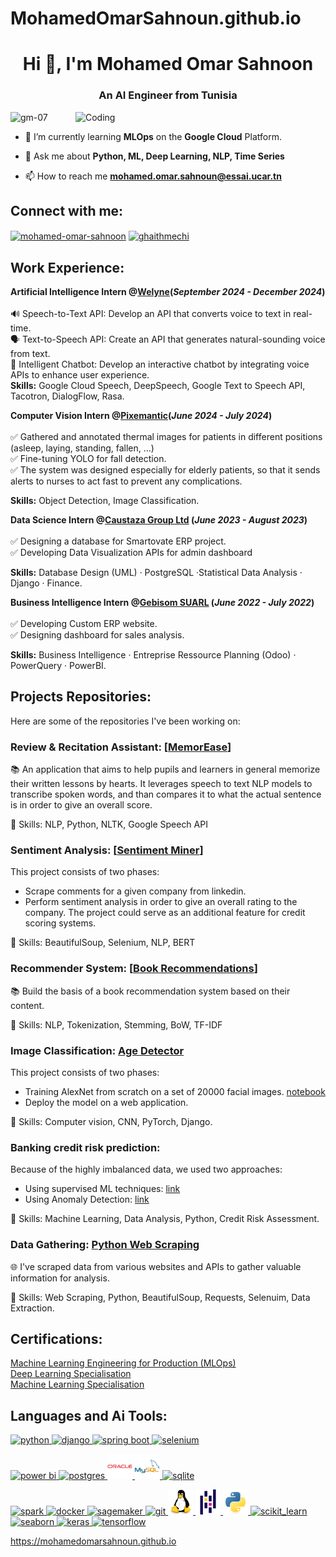 # MohamedOmarSahnoun.github.io
<h1 align="center">Hi 👋, I'm Mohamed Omar Sahnoon</h1>
<h3 align="center">An AI Engineer from Tunisia</h3>
<img align="right" alt="Coding" width="400" src="https://cdn.dribbble.com/users/1162077/screenshots/3848914/programmer.gif">


<p align="left"> <img src="https://komarev.com/ghpvc/?username=gm-07&label=Profile%20views&color=0e75b6&style=flat" alt="gm-07" /> </p>

- 🌱 I’m currently learning **MLOps** on the **Google Cloud** Platform.
- 💬 Ask me about **Python, ML, Deep Learning, NLP, Time Series**

- 📫 How to reach me <a href="mailto:mohamed.omar.sahnoun@essai.ucar.tn">**mohamed.omar.sahnoun@essai.ucar.tn**</a>

<h2 align="left">Connect with me:</h2>

<p align="left">
<a href="https://www.linkedin.com/in/mohamed-omar-sahnoon-9a7a53219" target="bhttps://www.bing.com/images/search?view=detailV2&ccid=FIxyQNoo&id=060D66CB169ED7ACE596BDF2D2A0ADC7EF91E072&thid=OIP.FIxyQNooEdyB-FHSlv1lvQHaEq&mediaurl=https%3a%2f%2fstrategyb2b.com%2fwp-content%2fuploads%2f2018%2f07%2fAI-animated-7.gif&cdnurl=https%3a%2f%2fth.bing.com%2fth%2fid%2fR.148c7240da2811dc81f851d296fd65bd%3frik%3dcuCR78etoNLyvQ%26pid%3dImgRaw%26r%3d0&exph=315&expw=500&q=animated+ai+image&simid=608008352774968643&FORM=IRPRST&ck=0546295A8CE8755A879425699DC32D21&selectedIndex=4lank"><img align="center" src="https://raw.githubusercontent.com/rahuldkjain/github-profile-readme-generator/master/src/images/icons/Social/linked-in-alt.svg" alt="mohamed-omar-sahnoon" height="30" width="40" /></a>
<a href="https://www.kaggle.com/sohnoonmohamedomar" target="blank"><img align="center" src="https://raw.githubusercontent.com/rahuldkjain/github-profile-readme-generator/master/src/images/icons/Social/kaggle.svg" alt="ghaithmechi" height="30" width="40" /></a>
</p>
<h2 align="left">Work Experience:</h2>

**Artificial Intelligence Intern @<a href="https://www.linkedin.com/company/welyne/" target="blank">Welyne</a>(_September 2024 - December 2024_)**<br><br>
🔊 Speech-to-Text API: Develop an API that converts voice to text in real-time.<br>
🗣️ Text-to-Speech API: Create an API that generates natural-sounding voice from text.<br>
🤖 Intelligent Chatbot: Develop an interactive chatbot by integrating voice APIs to enhance user experience.<br>
**Skills:** Google Cloud Speech, DeepSpeech, Google Text to Speech API, Tacotron, DialogFlow, Rasa.

**Computer Vision Intern @<a href="http://pixemantic.com" target="blank">Pixemantic</a>(_June 2024 - July 2024_)**<br><br>
  ✅ Gathered and annotated thermal images for patients in different positions (asleep, laying, standing, fallen, ...)<br>
  ✅ Fine-tuning YOLO for fall detection.<br>
  ✅ The system was designed especially for elderly patients, so that it sends alerts to nurses to act fast to prevent any complications.<br>
  
**Skills:** Object Detection, Image Classification.
  
**Data Science Intern @<a href="https://www.caustaza.com" target="blank">Caustaza Group Ltd</a> (_June 2023 - August 2023_)** <br><br>
  ✅ Designing a database for Smartovate ERP project.<br>
  ✅ Developing Data Visualization APIs for admin dashboard <br>

**Skills:** Database Design (UML) · PostgreSQL ·Statistical Data Analysis · Django · Finance.

**Business Intelligence Intern @<a href="http://www.gebisom.com" target="blank">Gebisom SUARL</a> (_June 2022 - July 2022_)** <br><br>
  ✅ Developing Custom ERP website.<br>
  ✅ Designing dashboard for sales analysis. <br>

**Skills:** Business Intelligence · Entreprise Ressource Planning (Odoo) · PowerQuery · PowerBI.

<h2 align="left"> Projects Repositories:</h2>

Here are some of the repositories I've been working on:

### Review & Recitation Assistant: [[MemorEase](https://github.com/MohamedOmarSahnoun/MemorEase)]

📚 An application that aims to help pupils and learners in general memorize their written lessons by hearts. It leverages speech to text NLP models to transcribe spoken words, and than compares it to what the actual sentence is in order to give an overall score.<br>

🔧 Skills: NLP, Python, NLTK, Google Speech API 

### Sentiment Analysis: [[Sentiment Miner](https://github.com/MohamedOmarSahnoun/SentimentMiner)]

This project consists of two phases:
- Scrape comments for a given company from linkedin.
- Perform sentiment analysis in order to give an overall rating to the company. The project could serve as an additional feature for credit scoring systems.<br>

🔧 Skills: BeautifulSoup, Selenium, NLP, BERT

### Recommender System: [[Book Recommendations](https://github.com/MohamedOmarSahnoun/Book-Recommendations)]

📚 Build the basis of a book recommendation system based on their content.<br>

🔧 Skills: NLP, Tokenization, Stemming, BoW, TF-IDF

### Image Classification: [Age Detector](https://github.com/MohamedOmarSahnoun/Age-Detector)

This project consists of two phases:
- Training AlexNet from scratch on a set of 20000 facial images. [notebook](https://github.com/MohamedOmarSahnoun/ML-projects/blob/main/age-prediction-on-facial-images-with-pytorch.ipynb)
- Deploy the model on a web application.<br>

🔧 Skills: Computer vision, CNN, PyTorch, Django.

### Banking credit risk prediction: 

Because of the highly imbalanced data, we used two approaches: 
- Using supervised ML techniques: [link](https://www.kaggle.com/code/sohnoonmohamedomar/credit-default-classification)
- Using Anomaly Detection: [link](https://www.kaggle.com/code/sohnoonmohamedomar/basic-anomaly-detection-credit-default-prediction)<br>

🔧 Skills: Machine Learning, Data Analysis, Python, Credit Risk Assessment.

### Data Gathering: [Python Web Scraping](https://github.com/MohamedOmarSahnoun/SentimentMiner/blob/main/web_scraping.ipynb)

🌐 I've scraped data from various websites and APIs to gather valuable information for analysis.<br>

🔧 Skills: Web Scraping, Python, BeautifulSoup, Requests, Selenuim, Data Extraction.


<h2 align="left">Certifications:</h2>

<a href="https://www.coursera.org/account/accomplishments/specialization/24BYLVK9ZY2M" target="blank">Machine Learning Engineering for Production (MLOps)</a><br>
<a href="https://www.coursera.org/account/accomplishments/specialization/4YL46A2TT8LA" target="blank">Deep Learning Specialisation </a><br>
<a href="https://www.coursera.org/account/accomplishments/specialization/6XUV8D2S8VP9" target="blank">Machine Learning Specialisation</a>



<h2 align="left">Languages and Ai Tools:</h2>
<p align="left">
    <a href="https://www.python.org/" target="_blank" rel="noreferrer">
    <img src="https://www.vectorlogo.zone/logos/python/python-icon.svg" alt="python" width="40" height="40"/>
  </a>
    <a href="https://www.djangoproject.com/" target="_blank" rel="noreferrer">
    <img src="https://www.vectorlogo.zone/logos/djangoproject/djangoproject-icon.svg" alt="django" width="40" height="40"/>
  </a>
  <a href="https://spring.io/projects/spring-boot" target="_blank" rel="noreferrer">
    <img src="https://www.vectorlogo.zone/logos/springio/springio-icon.svg" alt="spring boot" width="40" height="40"/>
  </a>
  <a href="https://www.selenium.dev/" target="_blank" rel="noreferrer">
    <img src="https://www.selenium.dev/images/selenium_logo_square_green.png" alt="selenium" width="40" height="40"/>
  </a>
</p>
<p align="left">
   <a href="https://powerbi.microsoft.com/" target="_blank" rel="noreferrer">
    <img src="https://www.vectorlogo.zone/logos/microsoft_powerbi/microsoft_powerbi-icon.svg" alt="power bi" width="40" height="40"/>
  </a>
  <a href="https://www.postgresql.org/" target="_blank" rel="noreferrer">
    <img src="https://www.vectorlogo.zone/logos/postgresql/postgresql-icon.svg" alt="postgres" width="40" height="40"/>
  </a>
      <a href="https://www.oracle.com/" target="_blank" rel="noreferrer"> <img src="https://raw.githubusercontent.com/devicons/devicon/master/icons/oracle/oracle-original.svg" alt="oracle" width="40" height="40"/> 
  </a> <a href="https://www.mysql.com/" target="_blank" rel="noreferrer"> <img src="https://raw.githubusercontent.com/devicons/devicon/master/icons/mysql/mysql-original-wordmark.svg" alt="mysql" width="40" height="40"/>
     <a href="https://www.sqlite.org/" target="_blank" rel="noreferrer"> <img src="https://www.vectorlogo.zone/logos/sqlite/sqlite-icon.svg" alt="sqlite" width="40" height="40"/> </a>
  
  <p>
  <a href="https://spark.apache.org/" target="_blank" rel="noreferrer">
    <img src="https://www.vectorlogo.zone/logos/apache_spark/apache_spark-icon.svg" alt="spark" width="40" height="40"/>
  </a>
  <a href="https://www.docker.com/" target="_blank" rel="noreferrer">
    <img src="https://www.vectorlogo.zone/logos/docker/docker-icon.svg" alt="docker" width="40" height="40"/>
  </a>

<a href="https://aws.amazon.com/sagemaker/" target="_blank" rel="noreferrer">
  <img src="https://upload.wikimedia.org/wikipedia/commons/9/93/Amazon_Web_Services_Logo.svg" alt="sagemaker" width="40" height="40"/>
  </a>
  <a href="https://git-scm.com/" target="_blank" rel="noreferrer"> <img src="https://www.vectorlogo.zone/logos/git-scm/git-scm-icon.svg" alt="git" width="40" height="40"/> </a> 
  <a href="https://www.linux.org/" target="_blank" rel="noreferrer"> <img src="https://raw.githubusercontent.com/devicons/devicon/master/icons/linux/linux-original.svg" alt="linux" width="40" height="40"/> </a>
 <a href="https://pandas.pydata.org/" target="_blank" rel="noreferrer"> <img src="https://raw.githubusercontent.com/devicons/devicon/2ae2a900d2f041da66e950e4d48052658d850630/icons/pandas/pandas-original.svg" alt="pandas" width="40" height="40"/> </a> 
    <a href="https://www.python.org" target="_blank" rel="noreferrer"> <img src="https://raw.githubusercontent.com/devicons/devicon/master/icons/python/python-original.svg" alt="python" width="40" height="40"/> </a>
    <a href="https://scikit-learn.org/" target="_blank" rel="noreferrer"> <img src="https://upload.wikimedia.org/wikipedia/commons/0/05/Scikit_learn_logo_small.svg" alt="scikit_learn" width="40" height="40"/> </a> <a href="https://seaborn.pydata.org/" target="_blank" rel="noreferrer"> <img src="https://seaborn.pydata.org/_images/logo-mark-lightbg.svg" alt="seaborn" width="40" height="40"/> </a> 
<a href="https://keras.io/" target="_blank" rel="noreferrer">
  <img src="https://upload.wikimedia.org/wikipedia/commons/a/ae/Keras_logo.svg" alt="keras" width="40" height="40"/>
</a><a href="https://www.tensorflow.org" target="_blank" rel="noreferrer"> <img src="https://www.vectorlogo.zone/logos/tensorflow/tensorflow-icon.svg" alt="tensorflow" width="40" height="40"/> </a>
  </p>
  
https://mohamedomarsahnoun.github.io
